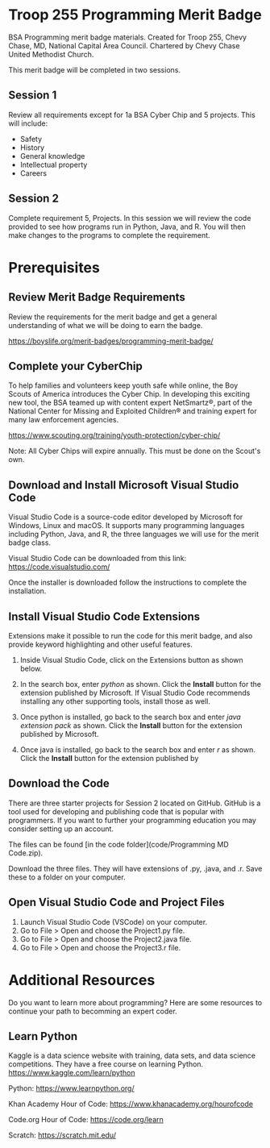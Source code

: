 # Troop 255 Programming Merit Badge
BSA Programming merit badge materials. Created for Troop 255, Chevy Chase, MD, National Capital Area Council. Chartered by Chevy Chase United Methodist Church.

This merit badge will be completed in two sessions.

## Session 1
Review all requirements except for 1a BSA Cyber Chip and 5 projects. This will include:
* Safety
* History
* General knowledge
* Intellectual property
* Careers

## Session 2
Complete requirement 5, Projects. In this session we will review the code provided to see how programs run in Python, Java, and R. You will then make changes to the programs to complete the requirement.

# Prerequisites

## Review Merit Badge Requirements
Review the requirements for the merit badge and get a general understanding of what we will be doing to earn the badge.

https://boyslife.org/merit-badges/programming-merit-badge/

## Complete your CyberChip
To help families and volunteers keep youth safe while online, the Boy Scouts of America introduces the Cyber Chip. In developing this exciting new tool, the BSA teamed up with content expert NetSmartz®, part of the National Center for Missing and Exploited Children® and training expert for many law enforcement agencies.

https://www.scouting.org/training/youth-protection/cyber-chip/

Note: All Cyber Chips will expire annually. This must be done on the Scout's own.

## Download and Install Microsoft Visual Studio Code
Visual Studio Code is a source-code editor developed by Microsoft for Windows, Linux and macOS. It supports many programming languages including Python, Java, and R, the three languages we will use for the merit badge class.

Visual Studio Code can be downloaded from this link:
https://code.visualstudio.com/

Once the installer is downloaded follow the instructions to complete the installation.

## Install Visual Studio Code Extensions
Extensions make it possible to run the code for this merit badge, and also provide keyword highlighting and other useful features.

1. Inside Visual Studio Code, click on the Extensions button as shown below.

2. In the search box, enter *python* as shown. Click the **Install** button for the extension published by Microsoft. If Visual Studio Code recommends installing any other supporting tools, install those as well.

3. Once python is installed, go back to the search box and enter *java extension pack* as shown. Click the **Install** button for the extension published by Microsoft. 

4. Once java is installed, go back to the search box and enter *r* as shown. Click the **Install** button for the extension published by 

## Download the Code
There are three starter projects for Session 2 located on GitHub. GitHub is a tool used for developing and publishing code that is popular with programmers. If you want to further your programming education you may consider setting up an account.

The files can be found [in the code folder](code/Programming MD Code.zip).

Download the three files. They will have extensions of .py, .java, and .r. Save these to a folder on your computer. 

## Open Visual Studio Code and Project Files
1. Launch Visual Studio Code (VSCode) on your computer.
2. Go to File > Open and choose the Project1.py file.
3. Go to File > Open and choose the Project2.java file.
4. Go to File > Open and choose the Project3.r file.

# Additional Resources
Do you want to learn more about programming? Here are some resources to continue your path to becomming an expert coder.

## Learn Python
Kaggle is a data science website with training, data sets, and data science competitions. They have a free course on learning Python. https://www.kaggle.com/learn/python

Python: https://www.learnpython.org/	

Khan Academy Hour of Code: https://www.khanacademy.org/hourofcode	

Code.org Hour of Code: https://code.org/learn	

Scratch: https://scratch.mit.edu/
